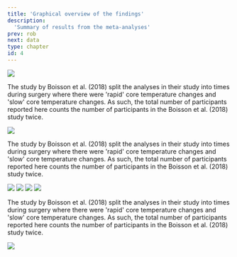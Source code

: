 ```yaml
---
title: 'Graphical overview of the findings'
description:
  'Summary of results from the meta-analyses'
prev: rob
next: data
type: chapter
id: 4
---
```


<exercise id="1" title="Primary analysis including only studies that used core temperature as the comparator" type="slides">

<img src="/gofer/gofer_core.png" />

<qu>The study by Boisson et al. (2018) split the analyses in their study into times during surgery where there were 'rapid' core temperature changes and 'slow' core temperature changes. As such, the total number of participants reported here counts the number of participants in the Boisson et al. (2018) study twice.</qu>

</exercise>

<exercise id="2" title="Sensitivity analysis including only studies judged as low risk of bias" type="slides">

<img src="/gofer/gofer_core_low.png" />

<qu>The study by Boisson et al. (2018) split the analyses in their study into times during surgery where there were 'rapid' core temperature changes and 'slow' core temperature changes. As such, the total number of participants reported here counts the number of participants in the Boisson et al. (2018) study twice.</qu>

</exercise>

<exercise id="3" title="Sensitivity analysis including only studies that did not report receiving resources from device manufacturers" type="slides">

<img src="/gofer/gofer_conflict.png" />

</exercise>

<exercise id="4" title="Sensitivity analysis excluding studies that used naso/oropharyngeal temperature as the comparator" type="slides">

<img src="/gofer/gofer_core_no_npa.png" />

</exercise>

<exercise id="5" title="Studies conducted with ICU patients that used core temperature as the comparator" type="slides">

<img src="/gofer/gofer_ICU.png" />

</exercise>

<exercise id="6" title="Studies conducted with patients undergoing surgery that used core temperature as the comparator" type="slides">

<img src="/gofer/gofer_OT.png" />

<qu>The study by Boisson et al. (2018) split the analyses in their study into times during surgery where there were 'rapid' core temperature changes and 'slow' core temperature changes. As such, the total number of participants reported here counts the number of participants in the Boisson et al. (2018) study twice.</qu>

</exercise>

<exercise id="7" title="Studies that used nasopharyngeal temperature as the comparator" type="slides">

<img src="/gofer/gofer_NPA.png" />

</exercise>
